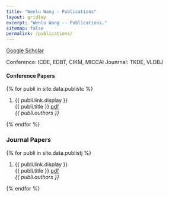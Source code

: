 ```yaml
---
title: "Wenlu Wang - Publications"
layout: gridlay
excerpt: "Wenlu Wang -- Publications."
sitemap: false
permalink: /publications/
---
```


[Google Scholar](https://scholar.google.com/citations?user=YPVtn-UAAAAJ&hl=en)

Conference: ICDE, EDBT, CIKM, MICCAI
Jounrnal: TKDE, VLDBJ

#### Conference Papers

{% for publi in site.data.publistc %}

1. {{ publi.link.display }} <br />
  {{ publi.title }}  <a href="{{ publi.link.url }}">pdf</a><br />
  <em>{{ publi.authors }} </em>

{% endfor %}

### Journal Papers

{% for publi in site.data.publistj %}

1. {{ publi.link.display }} <br />
  {{ publi.title }}  <a href="{{ publi.link.url }}">pdf</a><br />
  <em>{{ publi.authors }} </em>

{% endfor %}



